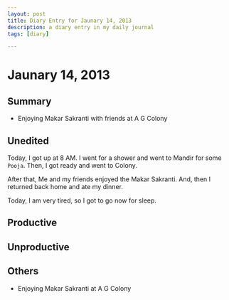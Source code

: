 ```yaml
---
layout: post
title: Diary Entry for Jaunary 14, 2013
description: a diary entry in my daily journal
tags: [diary]

---
```



# Jaunary 14, 2013

## Summary
  * Enjoying Makar Sakranti with friends at A G Colony 

## Unedited
Today, I got up at 8 AM. I went for a shower and went to Mandir for some `Pooja`. Then, I got ready and went to Colony. 

After that, Me and my friends enjoyed the Makar Sakranti. And, then I returned back home and ate my dinner.

Today, I am very tired, so I got to go now for sleep.

## Productive


## Unproductive
  

## Others
  * Enjoying Makar Sakranti at A G Colony 
